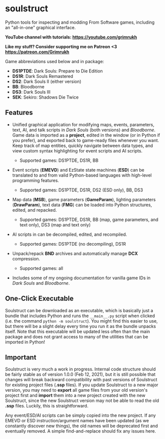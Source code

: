 # soulstruct
Python tools for inspecting and modding From Software games, including an "all-in-one" graphical interface.

**YouTube channel with tutorials: https://youtube.com/grimrukh**

**Like my stuff? Consider supporting me on Patreon <3 https://patreon.com/Grimrukh**

Game abbreviations used below and in package:
- **DS1PTDE**: Dark Souls: Prepare to Die Edition
- **DS1R**: Dark Souls Remastered
- **DS2**: Dark Souls II (either version)
- **BB**: Bloodborne
- **DS3**: Dark Souls III
- **SEK**: Sekiro: Shadows Die Twice

Features
--------

- Unified graphical application for modifying maps, events, parameters, text, AI, and talk scripts in *Dark Souls* 
  (both versions) and *Bloodborne*. Game data is imported as a **project**, edited in the window (or in Python if you 
  prefer), and exported back to game-ready files whenever you want. Keep track of map entities, quickly navigate between 
  data types, and view custom syntax highlighting for event scripts and AI scripts.
  - Supported games: DS1PTDE, DS1R, BB

- Event scripts (**EMEVD**) and EzState state machines (**ESD**) can be translated to and from valid Python-based 
languages with high-level programming features.
    - Supported games: DS1PTDE, DS1R, DS2 (ESD only), BB, DS3

- Map data (**MSB**), game parameters (**GameParam**), lighting parameters (**DrawParam**), text data (**FMG**) can be 
loaded into Python structures, edited, and repacked.
    - Supported games: DS1PTDE, DS1R, BB (map, game parameters, and text only), DS3 (map and text only)

- AI scripts in can be decompiled, edited, and recompiled.
    - Supported games: DS1PTDE (no decompiling), DS1R

- Unpack/repack **BND** archives and automatically manage **DCX** compression.
    - Supported games: all

- Includes some of my ongoing documentation for vanilla game IDs in *Dark Souls* and *Bloodborne*.

One-Click Executable
--------------------

Soulstruct can be downloaded as an executable, which is basically just a bundle that includes Python and runs
the `__main__.py` script when clicked (i.e. the command `python -m soulstruct`). You might find this easier to use, but
there will be a slight delay every time you run it as the bundle unpacks itself. Note that this executable will be 
updated less often than the main package and does not grant access to many of the utilities that can be imported in 
Python!

Important
---------

Soulstruct is very much a work in progress. Internal code structure should be fairly stable as of version 1.0.0 
(Feb 12, 2021), but it is still possible that changes will break backward compatibility with past versions of Soulstruct
for existing project files (**.ssp** files). If you update Soulstruct to a new major version, you may need to **export**
all game files from your old version's project first and **import** them into a new project created with the new 
Soulstruct, since the new Soulstruct version may not be able to read the old **.ssp** files. Luckily, this is 
straightforward.

Any event/ESD/AI scripts can be simply copied into the new project. If any EMEVD or ESD instruction/argument names have
been updated (as we constantly discover new things), the old names will be deprecated first and eventually removed. A
simple find-and-replace should fix any issues here.
